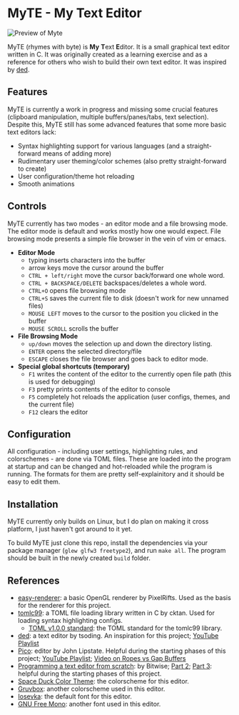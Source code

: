 # MyTE - My Text Editor

![Preview of Myte](/../screenshots/screenshots/preview.png?raw=true "Preview of Myte")

MyTE (rhymes with byte) is **My** **T**ext **E**ditor. It is a small graphical text editor written in C. It was originally created as a learning exercise and as a reference for others who wish to build their own text editor. It was inspired by [ded](https://github.com/tsoding/ded).

## Features

MyTE is currently a work in progress and missing some crucial features (clipboard manipulation, multiple buffers/panes/tabs, text selection). Despite this, MyTE still has some advanced features that some more basic text editors lack:

- Syntax highlighting support for various languages (and a straight-forward means of adding more)
- Rudimentary user theming/color schemes (also pretty straight-forward to create)
- User configuration/theme hot reloading
- Smooth animations

## Controls

MyTE currently has two modes - an editor mode and a file browsing mode. The editor mode is default and works mostly how one would expect. File browsing mode presents a simple file browser in the vein of vim or emacs. 

- **Editor Mode**
    - typing inserts characters into the buffer
    - arrow keys move the cursor around the buffer
    - `CTRL + left/right` move the cursor back/forward one whole word.
    - `CTRL + BACKSPACE/DELETE` backspaces/deletes a whole word.
    - `CTRL+O` opens file browsing mode
    - `CTRL+S` saves the current file to disk (doesn't work for new unnamed files)
    - `MOUSE LEFT` moves to the cursor to the position you clicked in the buffer
    - `MOUSE SCROLL` scrolls the buffer
- **File Browsing Mode**
    - `up/down` moves the selection up and down the directory listing.
    - `ENTER` opens the selected directory/file
    - `ESCAPE` closes the file browser and goes back to editor mode.
 - **Special global shortcuts (temporary)**
    - `F1` writes the content of the editor to the currently open file path (this is used for debugging)
    - `F3` pretty prints contents of the editor to console
    - `F5` completely hot reloads the application (user configs, themes, and the current file)
    - `F12` clears the editor
  
## Configuration

All configuration - including user settings, highlighting rules, and colorschemes - are done via TOML files. These are loaded into the program at startup and can be changed and hot-reloaded while the program is running. The formats for them are pretty self-explainitory and it should be easy to edit them.

## Installation

MyTE currently only builds on Linux, but I do plan on making it cross platform, I just haven't got around to it yet.

To build MyTE just clone this repo, install the dependencies via your package manager (`glew glfw3 freetype2`), and run `make all`. The program should be built in the newly created `build` folder.

## References

- [easy-renderer](https://github.com/PixelRifts/easy-renderer): a basic OpenGL renderer by PixelRifts. Used as the basis for the renderer for this project.
- [tomlc99](https://github.com/cktan/tomlc99): a TOML file loading library written in C by cktan. Used for loading syntax highlighting configs.
    - [TOML v1.0.0 standard](https://toml.io/en/v1.0.0): the TOML standard for the tomlc99 library.
- [ded](https://github.com/tsoding/ded): a text editor by tsoding. An inspiration for this project; [YouTube Playlist](https://www.youtube.com/playlist?list=PLpM-Dvs8t0VZVshbPeHPculzFFBdQWIFu)
- [Pico](https://github.com/jon-lipstate/pico): editor by John Lipstate. Helpful during the starting phases of this project; [YouTube Playlist](https://www.youtube.com/playlist?list=PLqN23W-K4Tn2LdgSCJOCFFiPO26mvsXm3); [Video on Ropes vs Gap Buffers](https://www.youtube.com/watch?v=xhFzu3Wm0Qs)
- [Programming a text editor from scratch](https://www.youtube.com/watch?v=oDv6DfQxhtQ): by Bitwise; [Part 2](https://www.youtube.com/watch?v=nLyBzD4_Z_4); [Part 3](https://www.youtube.com/watch?v=cgd_qGekPdI): helpful during the starting phases of this project.
- [Space Duck Color Theme](https://github.com/pineapplegiant/spaceduck): the colorscheme for this editor.
- [Gruvbox](https://github.com/morhetz/gruvbox): another colorscheme used in this editor.
- [Iosevka](https://github.com/be5invis/Iosevka): the default font for this editor.
- [GNU Free Mono](https://www.gnu.org/software/freefont/): another font used in this editor.
